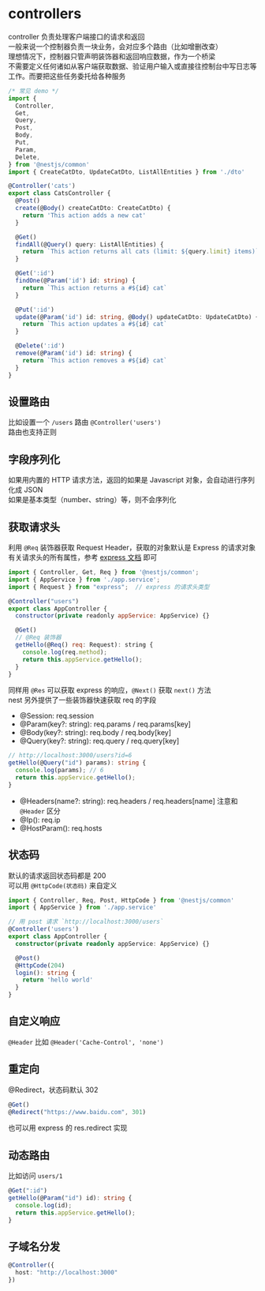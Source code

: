 # controllers

controller 负责处理客户端接口的请求和返回  
一般来说一个控制器负责一块业务，会对应多个路由（比如增删改查）  
理想情况下，控制器只管声明装饰器和返回响应数据，作为一个桥梁  
不需要定义任何诸如从客户端获取数据、验证用户输入或直接往控制台中写日志等工作。而要把这些任务委托给各种服务

```ts
/* 常见 demo */
import {
  Controller,
  Get,
  Query,
  Post,
  Body,
  Put,
  Param,
  Delete,
} from '@nestjs/common'
import { CreateCatDto, UpdateCatDto, ListAllEntities } from './dto'

@Controller('cats')
export class CatsController {
  @Post()
  create(@Body() createCatDto: CreateCatDto) {
    return 'This action adds a new cat'
  }

  @Get()
  findAll(@Query() query: ListAllEntities) {
    return `This action returns all cats (limit: ${query.limit} items)`
  }

  @Get(':id')
  findOne(@Param('id') id: string) {
    return `This action returns a #${id} cat`
  }

  @Put(':id')
  update(@Param('id') id: string, @Body() updateCatDto: UpdateCatDto) {
    return `This action updates a #${id} cat`
  }

  @Delete(':id')
  remove(@Param('id') id: string) {
    return `This action removes a #${id} cat`
  }
}
```

## 设置路由

比如设置一个 `/users` 路由
`@Controller('users')`  
路由也支持正则

## 字段序列化

如果用内置的 HTTP 请求方法，返回的如果是 Javascript 对象，会自动进行序列化成 JSON  
如果是基本类型（number、string）等，则不会序列化

## 获取请求头

利用 `@Req` 装饰器获取 Request Header，获取的对象默认是 Express 的请求对象  
有关请求头的所有属性，参考 [express 文档](https://expressjs.com/en/api.html#req) 即可

```js
import { Controller, Get, Req } from '@nestjs/common';
import { AppService } from './app.service';
import { Request } from "express";  // express 的请求头类型

@Controller("users")
export class AppController {
  constructor(private readonly appService: AppService) {}

  @Get()
  // @Req 装饰器
  getHello(@Req() req: Request): string {
    console.log(req.method);
    return this.appService.getHello();
  }
}
```

同样用 `@Res` 可以获取 express 的响应，`@Next()` 获取 `next()` 方法  
nest 另外提供了一些装饰器快速获取 req 的字段

- @Session: req.session
- @Param(key?: string): req.params / req.params[key]
- @Body(key?: string): req.body / req.body[key]
- @Query(key?: string): req.query / req.query[key]

```ts
// http://localhost:3000/users?id=6
getHello(@Query("id") params): string {
  console.log(params); // 6
  return this.appService.getHello();
}
```

- @Headers(name?: string): req.headers / req.headers[name]
  注意和 `@Header` 区分
- @Ip(): req.ip
- @HostParam(): req.hosts

## 状态码

默认的请求返回状态码都是 200  
可以用 `@HttpCode(状态码)` 来自定义

```ts
import { Controller, Req, Post, HttpCode } from '@nestjs/common'
import { AppService } from './app.service'

// 用 post 请求 `http://localhost:3000/users`
@Controller('users')
export class AppController {
  constructor(private readonly appService: AppService) {}

  @Post()
  @HttpCode(204)
  login(): string {
    return 'hello world'
  }
}
```

## 自定义响应

`@Header`
比如 `@Header('Cache-Control', 'none')`

## 重定向

@Redirect，状态码默认 302

```ts
@Get()
@Redirect("https://www.baidu.com", 301)
```

也可以用 express 的 res.redirect 实现

## 动态路由

比如访问 `users/1`

```ts
@Get(":id")
getHello(@Param("id") id): string {
  console.log(id);
  return this.appService.getHello();
}
```

## 子域名分发

```ts
@Controller({
  host: "http://localhost:3000"
})
```
